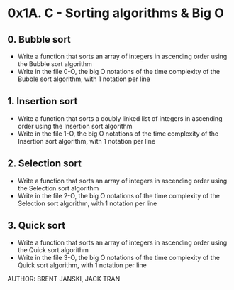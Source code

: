 # 0x1A. C - Sorting algorithms & Big O
## 0. Bubble sort
- Write a function that sorts an array of integers in ascending order using the Bubble sort algorithm  
- Write in the file 0-O, the big O notations of the time complexity of the Bubble sort algorithm, with 1 notation per line  
## 1. Insertion sort
- Write a function that sorts a doubly linked list of integers in ascending order using the Insertion sort algorithm  
- Write in the file 1-O, the big O notations of the time complexity of the Insertion sort algorithm, with 1 notation per line  
## 2. Selection sort
- Write a function that sorts an array of integers in ascending order using the Selection sort algorithm  
- Write in the file 2-O, the big O notations of the time complexity of the Selection sort algorithm, with 1 notation per line  
## 3. Quick sort
- Write a function that sorts an array of integers in ascending order using the Quick sort algorithm  
- Write in the file 3-O, the big O notations of the time complexity of the Quick sort algorithm, with 1 notation per line  


AUTHOR: BRENT JANSKI, JACK TRAN